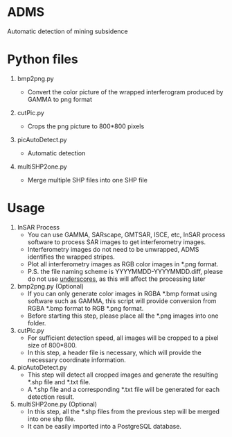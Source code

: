 <!--
 * @Descripttion: file content
 * @version: 
 * @Author: Xuesong_Zhang
 * @Date: 2023-03-01 20:16:42
 * @LastEditors: Xuesong_Zhang
 * @LastEditTime: 2023-03-04 20:03:02
-->
# ADMS
Automatic detection of mining subsidence

# Python files

1. bmp2png.py
   * Convert the color picture of the wrapped interferogram produced by GAMMA to png format

2. cutPic.py
   * Crops the png picture to 800*800 pixels

3. picAutoDetect.py
    * Automatic detection

4. multiSHP2one.py
   * Merge multiple SHP files into one SHP file

# Usage

1. InSAR Process
   * You can use GAMMA, SARscape, GMTSAR, ISCE, etc, InSAR process software to process SAR images to get interferometry images.
   * Interferometry images do not need to be unwrapped, ADMS identifies the wrapped stripes.
   * Plot all interferometry images as RGB color images in *.png format.
   * P.S. the file naming scheme is YYYYMMDD-YYYYMMDD.diff, please do not use <u>underscores</u>, as this will affect the processing later
2. bmp2png.py (Optional)
   * If you can only generate color images in RGBA \*.bmp format using software such as GAMMA, this script will provide conversion from RGBA \*.bmp format to RGB \*.png format.
   * Before starting this step, please place all the *.png images into one folder.
3. cutPic.py
   * For sufficient detection speed, all images will be cropped to a pixel size of 800*800.
   * In this step, a header file is necessary, which will provide the necessary coordinate information.
4. picAutoDetect.py
   * This step will detect all cropped images and generate the resulting \*.shp file and \*.txt file.
   * A \*.shp file and a corresponding \*.txt file will be generated for each detection result.
5. multiSHP2one.py (Optional)
   * In this step, all the *.shp files from the previous step will be merged into one shp file.
   * It can be easily imported into a PostgreSQL database.

